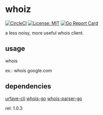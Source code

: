 # whoiz
[![CircleCI](https://circleci.com/gh/weop/whoiz.svg?style=svg)](https://circleci.com/gh/weop/whoiz)
[![License: MIT](https://img.shields.io/badge/License-MIT-yellow.svg)](https://opensource.org/licenses/MIT)
[![Go Report Card](https://goreportcard.com/badge/github.com/weop/whoiz)](https://goreportcard.com/report/github.com/weop/whoiz)

a less noisy, more useful whois client.

## usage 
whois 

ex.:
whois google.com

## dependencies
[urfave-cli](https://github.com/urfave/cli)
[whois-go](https://github.com/likexian/whois-go)
[whois-parser-go](https://github.com/likexian/whois-parser-go)

rel:
1.0.3
